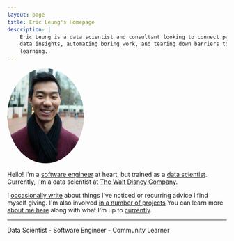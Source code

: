 ```yaml
---
layout: page
title: Eric Leung's Homepage
description: |
    Eric Leung is a data scientist and consultant looking to connect people to
    data insights, automating boring work, and tearing down barriers to
    learning.
---
```


<a href="./about">
<img src="assets/weathermachine_headshot.jpg" alt="Headshot profile picture" style="border-radius: 50%" width="35%">
</a>

<p class="text-center">
    Hello!
    I'm a
    <a href="https://github.com/erictleung">software engineer</a>
    at heart, but trained as a
    <a href="https://ohsu.edu/dmice">data scientist</a>.
    Currently, I'm a data scientist at
    <a href="https://thewaltdisneycompany.com/">The Walt Disney Company</a>.
</p>

<p class="text-center">
    I
    <a href="./blog">occasionally write</a>
    about things I've noticed or recurring
    advice I find myself giving.
    I'm also involved
    <a href="./projects">in a number of projects</a>
    You can learn more
    <a href="./about">about me here</a>
    along with what I'm up to
    <a href="./now">currently</a>.
</p>

<hr/>

<p class="text-center">Data Scientist - Software Engineer - Community Learner</p>

